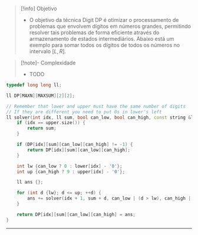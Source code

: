 > [!info] Objetivo
> - O objetivo da técnica Digit DP é otimizar o processamento de problemas que envolvem dígitos em números grandes, permitindo resolver tais problemas de forma eficiente através do armazenamento de estados intermediários. Abaixo está um exemplo para somar todos os dígitos de todos os números no intervalo $[L, R]$.

> [!note]- Complexidade
> - TODO

```cpp
typedef long long ll;

ll DP[MAXN][MAXSUM][2][2];

// Remember that lower and upper must have the same number of digits
// If they are different you need to put 0s in lower's left
ll solver(int idx, ll sum, bool can_low, bool can_high, const string &lower, const string &upper) {
	if (idx == upper.size()) {
		return sum;
	}

	if (DP[idx][sum][can_low][can_high] != -1) {
		return DP[idx][sum][can_low][can_high];
	}

    int lw {can_low ? 0 : lower[idx] - '0'};
	int up {can_high ? 9 : upper[idx] - '0'};

	ll ans {};

	for (int d {lw}; d <= up; ++d) {
		ans += solver(idx + 1, sum + d, can_low | (d > lw), can_high | (d < up), lower, upper);
	}

	return DP[idx][sum][can_low][can_high] = ans;
}
```

---
